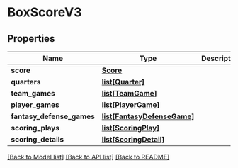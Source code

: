 # BoxScoreV3

## Properties
Name | Type | Description | Notes
------------ | ------------- | ------------- | -------------
**score** | [**Score**](Score.md) |  | [optional] 
**quarters** | [**list[Quarter]**](Quarter.md) |  | [optional] 
**team_games** | [**list[TeamGame]**](TeamGame.md) |  | [optional] 
**player_games** | [**list[PlayerGame]**](PlayerGame.md) |  | [optional] 
**fantasy_defense_games** | [**list[FantasyDefenseGame]**](FantasyDefenseGame.md) |  | [optional] 
**scoring_plays** | [**list[ScoringPlay]**](ScoringPlay.md) |  | [optional] 
**scoring_details** | [**list[ScoringDetail]**](ScoringDetail.md) |  | [optional] 

[[Back to Model list]](../README.md#documentation-for-models) [[Back to API list]](../README.md#documentation-for-api-endpoints) [[Back to README]](../README.md)



